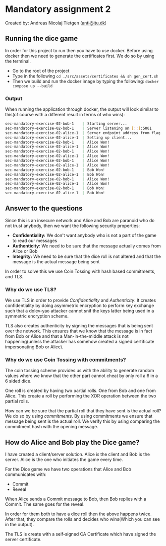 # Mandatory assignment 2

Created by: Andreas Nicolaj Tietgen (anti@itu.dk)

## Running the dice game
In order for this project to run then you have to use docker.
Before using docker then we need to generate the certificates first. 
We do so by using the terminal.

- Go to the root of the project
- Type in the following `cd ./src/assets/certificates && sh gen_cert.sh`
- Then we build and run the docker image by typing the following: `docker compose up --build`

### Output
When running the application through docker, the output will look similar to this(of course with a different result in terms of who wins):

```bash
sec-mandatory-exercise-02-bob-1    | Starting server...
sec-mandatory-exercise-02-bob-1    | Server listening on [::]:5001 
sec-mandatory-exercise-02-alice-1  | Server endpoint address from flag: bob.dk:5001 
sec-mandatory-exercise-02-alice-1  | Setting up client...
sec-mandatory-exercise-02-bob-1    | Alice Won!
sec-mandatory-exercise-02-alice-1  | Alice Won!
sec-mandatory-exercise-02-bob-1    | Alice Won!
sec-mandatory-exercise-02-alice-1  | Alice Won!
sec-mandatory-exercise-02-bob-1    | Alice Won!
sec-mandatory-exercise-02-alice-1  | Alice Won!
sec-mandatory-exercise-02-bob-1    | Bob Won!
sec-mandatory-exercise-02-alice-1  | Bob Won!
sec-mandatory-exercise-02-bob-1    | Alice Won!
sec-mandatory-exercise-02-alice-1  | Alice Won!
sec-mandatory-exercise-02-bob-1    | Bob Won!
sec-mandatory-exercise-02-alice-1  | Bob Won!
```

## Answer to the questions
Since this is an insecure network and Alice and Bob are paranoid who do not trust anybody, then we want the following security properties:
- **Confidentiality:** We don't want anybody who is not a part of the game to read our messages
- **Authenticity:** We need to be sure that the message actually comes from Alice or Bob
- **Integrity:** We need to be sure that the dice roll is not altered and that the message is the actual message being sent

In order to solve this we use Coin Tossing with hash based commitments, and TLS. 

### Why do we use TLS?
We use TLS in order to provide *Confidentiality* and *Authenticity*. 
It creates confidentiality by doing asymmetric encryption to perform key exchange such that a dolev-yao attacker cannot snif the keys latter being used in a symmetric encryption scheme. 

TLS also creates authenticity by signing the messages that is being sent over the network. This ensures that we know that the message is in fact from Bob or Alice and that a Man-in-the-middle attack is not happening(unless the attacker has somehow created a signed certificate impersonating Bob or Alice).

### Why do we use Coin Tossing with commitments?
The coin tossing scheme provides us with the ability to generate random values where we know that the other part cannot cheat by only roll a 6 in a 6 sided dice. 

One roll is created by having two partial rolls. One from Bob and one from Alice. This create a roll by performing the XOR operation between the two partial rolls. 

How can we be sure that the partial roll that they have sent is the actual roll? We do so by using *commitments*. By using commitments we ensure that message being sent is the actual roll. We verify this by using comparing the commitment hash with the opening message.

## How do Alice and Bob play the Dice game?
I have created a client/server solution. Alice is the client and Bob is the server. Alice is the one who initiates the game every time. 

For the Dice game we have two operations that Alice and Bob communicates with:
- Commit
- Reveal

When Alice sends a Commit message to Bob, then Bob replies with a Commit.
The same goes for the reveal.

In order for them both to have a dice roll then the above happens twice. After that, they compare the rolls and decides who wins(Which you can see in the output).

The TLS is create with a self-signed CA Certificate which have signed the server certificate.